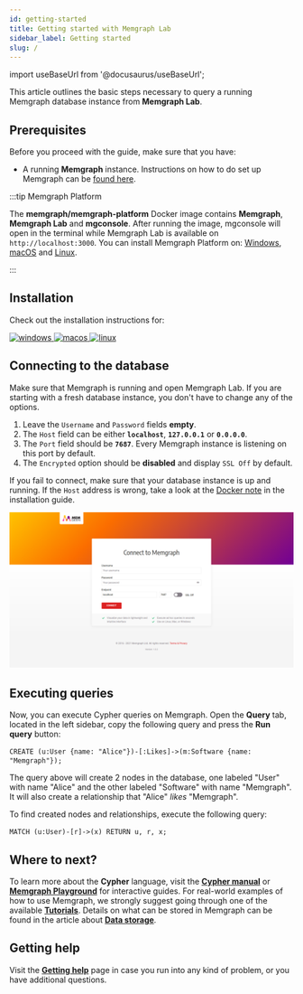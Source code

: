 ```yaml
---
id: getting-started
title: Getting started with Memgraph Lab
sidebar_label: Getting started
slug: /
---
```


import useBaseUrl from '@docusaurus/useBaseUrl';

This article outlines the basic steps necessary to query a running Memgraph
database instance from **Memgraph Lab**.

## Prerequisites

Before you proceed with the guide, make sure that you have:

- A running **Memgraph** instance. Instructions on how to do set up
  Memgraph can be [found here](/memgraph/installation).

:::tip Memgraph Platform

The **memgraph/memgraph-platform** Docker image contains **Memgraph**,
**Memgraph Lab** and **mgconsole**. After running the image, mgconsole will open
in the terminal while Memgraph Lab is available on `http://localhost:3000`. You
can install Memgraph Platform on:
[Windows](/memgraph/install-memgraph-on-windows-docker),
[macOS](/memgraph/install-memgraph-on-macos-docker) and
[Linux](/memgraph/install-memgraph-on-linux-docker).

:::

## Installation

Check out the installation instructions for:

<p align="left">
  <a href="/memgraph-lab/installation/windows" style={{'paddingRight':'70px'}}>
    <img src="https://upload.wikimedia.org/wikipedia/commons/thumb/5/5f/Windows_logo_-_2012.svg/2048px-Windows_logo_-_2012.svg.png" alt="windows" title="windows" width="80"/>
  </a>
  <a href="/memgraph-lab/installation/macos" style={{'paddingRight':'70px'}}>
    <img src="https://upload.wikimedia.org/wikipedia/commons/thumb/3/30/MacOS_logo.svg/1024px-MacOS_logo.svg.png" alt="macos" title="macos" width="80"/>
  </a>
  <a href="/memgraph-lab/installation/linux">
    <img src="https://upload.wikimedia.org/wikipedia/commons/d/dd/Linux_logo.jpg" alt="linux" title="linux" width="80"/>
  </a>
</p>

## Connecting to the database

Make sure that Memgraph is running and open Memgraph Lab. If you are starting
with a fresh database instance, you don't have to change any of the options.

1. Leave the `Username` and `Password` fields **empty**.
2. The `Host` field can be either **`localhost`**, **`127.0.0.1`** or
   **`0.0.0.0`**.
3. The `Port` field should be **`7687`**. Every Memgraph instance is listening
   on this port by default.
4. The `Encrypted` option should be **disabled** and display `SSL Off` by
   default.

If you fail to connect, make sure that your database instance is up and running.
If the `Host` address is wrong, take a look at the [Docker
note](/memgraph/how-to-work-with-docker#docker-container-ip-address) in the
installation guide.

![Memgraph Lab](./data/getting-started/memgraph-lab-login.png)

## Executing queries

Now, you can execute Cypher queries on Memgraph. Open the **Query** tab, located
in the left sidebar, copy the following query and press the **Run query**
button:

```cypher
CREATE (u:User {name: "Alice"})-[:Likes]->(m:Software {name: "Memgraph"});
```

The query above will create 2 nodes in the database, one labeled "User" with
name "Alice" and the other labeled "Software" with name "Memgraph". It will also
create a relationship that "Alice" _likes_ "Memgraph".

To find created nodes and relationships, execute the following query:

```cypher
MATCH (u:User)-[r]->(x) RETURN u, r, x;
```

## Where to next?

To learn more about the **Cypher** language, visit the **[Cypher
manual](/cypher-manual)** or **[Memgraph
Playground](https://playground.memgraph.com/)** for interactive guides. For
real-world examples of how to use Memgraph, we strongly suggest going through
one of the available **[Tutorials](/memgraph/tutorials)**. Details on what can
be stored in Memgraph can be found in the article about **[Data
storage](/memgraph/concepts/storage)**.

## Getting help

Visit the **[Getting help](/help-center)** page in case you run into any kind of
problem, or you have additional questions.

